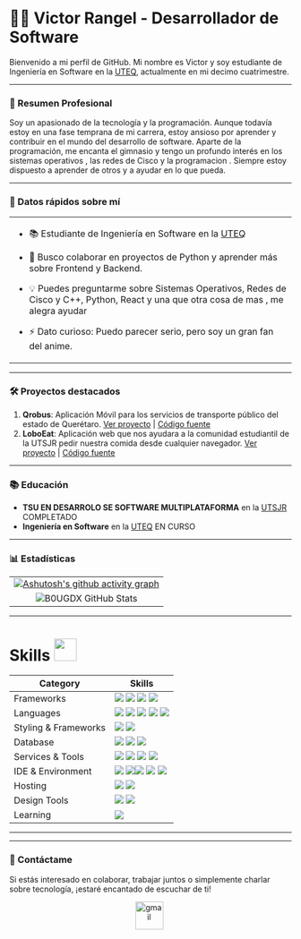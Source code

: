 # 👨‍💻 Victor Rangel - Desarrollador de Software


Bienvenido a mi perfil de GitHub. Mi nombre es Victor y soy estudiante de Ingeniería en Software en la [UTEQ](https://www.uteq.edu.mx/), actualmente en mi decimo cuatrimestre.

---

### 📘 Resumen Profesional

Soy un apasionado de la tecnología y la programación. Aunque todavía estoy en una fase temprana de mi carrera, estoy ansioso por aprender y contribuir en el mundo del desarrollo de software. Aparte de la programación, me encanta el gimnasio y tengo un profundo interés en los sistemas operativos , las redes de Cisco y la programacion . Siempre estoy dispuesto a aprender de otros y a ayudar en lo que pueda.

---

### 📌 Datos rápidos sobre mí

<table>
  <tr>
    <td valign="top">

- 📚 Estudiante de Ingeniería en Software en la [UTEQ](https://www.uteq.edu.mx/)
- 💼 Busco colaborar en proyectos de Python y aprender más sobre Frontend y Backend.
- 💡 Puedes preguntarme sobre Sistemas Operativos, Redes de Cisco y C++, Python, React y una que otra cosa de mas , me alegra ayudar 
- ⚡ Dato curioso: Puedo parecer serio, pero soy un gran fan del anime.

    </td>
  </tr>
</table>

---

### 🛠️ Proyectos destacados

1. **Qrobus**: Aplicación Móvil para los servicios de transporte público del estado de Querétaro. [Ver proyecto](qromovil.onrender.com) | [Código fuente](https://github.com/victoMR/QroMovil)
2. **LoboEat**: Aplicación web que nos ayudara a la comunidad estudiantil de la UTSJR pedir nuestra comida desde cualquier navegador. [Ver proyecto](loboeat.onrender.com) | [Código fuente](https://github.com/victoMR/LoboEatV2)
---

### 📚 Educación

- **TSU EN DESARROLO SE SOFTWARE MULTIPLATAFORMA** en la [UTSJR](https://www.utsjr.edu.mx/) COMPLETADO
- **Ingeniería en Software** en la [UTEQ](https://www.uteq.edu.mx/) EN CURSO
---

### 📊 Estadísticas

<table width="100%">
  <tr>
    <td align="center">
      <a href="https://github.com/ashutosh00710/github-readme-activity-graph">
        <img src="https://github-readme-activity-graph.vercel.app/graph?username=victoMR&theme=github-compact" alt="Ashutosh's github activity graph" />
      </a>
    </td>
  </tr>
  <tr>
    <td align="center">
      <img src="https://github-readme-stats.vercel.app/api?username=victoMR&hide=stars&count_private=true&show_icons=true&theme=algolia&border_radius=20" alt="B0UGDX GitHub Stats" />
    </td>
</table>


---

# Skills <img src='https://user-images.githubusercontent.com/74038190/206662607-d9e7591e-bbf9-42f9-9386-29efc927bc16.gif' width="40"> 

| Category        | Skills        |
|-----------------|---------------|
| Frameworks| <img src="https://img.shields.io/badge/React-20232A?style=for-the-badge&logo=react&logoColor=61DAFB"/> <img src="https://img.shields.io/badge/Express.js-000000?style=for-the-badge&logo=express&logoColor=white"/> <img src="https://img.shields.io/badge/Node.js-339933?style=for-the-badge&logo=node.js&logoColor=white"/> <img src="https://img.shields.io/badge/Prisma-46E3B7?style=for-the-badge&logo=prisma&logoColor=white"/> |
| Languages       | <img src="https://img.shields.io/badge/JavaScript-323330?style=for-the-badge&logo=javascript&logoColor=F7DF1E"/> <img src="https://img.shields.io/badge/C%2B%2B-00599C?style=for-the-badge&logo=c%2B%2B&logoColor=white"/> <img src="https://img.shields.io/badge/HTML5-E34F26?style=for-the-badge&logo=html5&logoColor=white" /> <img src="https://img.shields.io/badge/kotlin-%237F52FF.svg?style=for-the-badge&logo=kotlin&logoColor=white"/> <img src="https://img.shields.io/badge/Python-3776AB?style=for-the-badge&logo=python&logoColor=white" /> |
| Styling & Frameworks | <img src="https://img.shields.io/badge/CSS3-1572B6?style=for-the-badge&logo=css3&logoColor=white" />   <img src="https://img.shields.io/badge/Bootstrap-563D7C?style=for-the-badge&logo=bootstrap&logoColor=white" />  |
| Database |  <img src="https://img.shields.io/badge/MySQL-005C84?style=for-the-badge&logo=mysql&logoColor=white"/> <img src="https://img.shields.io/badge/Cassandra-1287B1?style=for-the-badge&logo=apache-cassandra&logoColor=white"/> <img src="https://img.shields.io/badge/MongoDB-47A248?style=for-the-badge&logo=mongodb&logoColor=white"/> |
| Services & Tools| <a href="https://github.com/LuisGOSI"><img src="https://img.shields.io/badge/GitHub-000000?style=for-the-badge&logo=github&logoColor=white"/></a> <img src="https://img.shields.io/badge/GIT-E44C30?style=for-the-badge&logo=git&logoColor=white"/> <img src="https://img.shields.io/badge/firebase-ffca28?style=for-the-badge&logo=firebase&logoColor=black"/> <img src="https://img.shields.io/badge/Planetscale-9B9B9B?style=for-the-badge&logo=planetscale&logoColor=white"/> |
| IDE & Environment | <img src="https://img.shields.io/badge/VSCode-0078D4?style=for-the-badge&logo=visual%20studio%20code&logoColor=white" /> <img src="https://img.shields.io/badge/Visual%20Studio-5C2D91?style=for-the-badge&logo=visual%20studio&logoColor=white"/><img src="https://img.shields.io/badge/Qt-%23217346.svg?style=for-the-badge&logo=Qt&logoColor=white"/> <img src="https://img.shields.io/badge/Android%20Studio-3DDC84?style=for-the-badge&logo=androidstudio&logoColor=white" /> <img src="https://img.shields.io/badge/Arduino%20IDE-00979D?style=for-the-badge&logo=arduino&logoColor=white" /> |
| Hosting         | <img src="https://img.shields.io/badge/Render-46E3B7?style=for-the-badge&logo=render&logoColor=white"/> <img src="https://img.shields.io/badge/Vercel-000000?style=for-the-badge&logo=vercel&logoColor=white"/> |
| Design Tools    | <img src="https://img.shields.io/badge/Adobe%20XD-470137?style=for-the-badge&logo=Adobe%20XD&logoColor=#FF61F6"/> <img src="https://img.shields.io/badge/Figma-F24E1E?style=for-the-badge&logo=figma&logoColor=white"/> |
| Learning |  <img src="https://img.shields.io/badge/Data%20Science-000000?style=for-the-badge&logo=data&logoColor=white" /> |
---

---


### 💌 Contáctame

Si estás interesado en colaborar, trabajar juntos o simplemente charlar sobre tecnología, ¡estaré encantado de escuchar de ti!

<div align="center">
    <a href="mailto:vmrmtoweb@gmail.com" style="margin-right: 5px;">
        <img src="https://user-images.githubusercontent.com/78341798/194531383-ddb2b774-5bb9-491c-b601-4a4a7d9792fb.svg" alt="gmail" width="50px" />
    </a>
</div>

